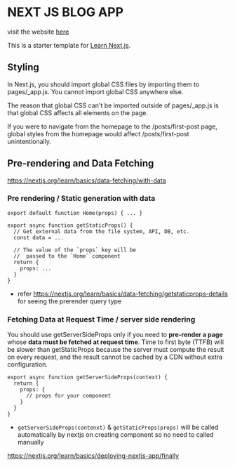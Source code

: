 # NEXT JS BLOG APP
visit the website [here](https://nextjs-blog-sigma-wheat.vercel.app/)

This is a starter template for [Learn Next.js](https://nextjs.org/learn).

## Styling 
In Next.js, you should import global CSS files by importing them to pages/_app.js. You cannot import global CSS anywhere else.

The reason that global CSS can't be imported outside of pages/_app.js is that global CSS affects all elements on the page.

If you were to navigate from the homepage to the /posts/first-post page, global styles from the homepage would affect /posts/first-post unintentionally.

## Pre-rendering and Data Fetching
https://nextjs.org/learn/basics/data-fetching/with-data

### Pre rendering / Static generation with data
```
export default function Home(props) { ... }

export async function getStaticProps() {
  // Get external data from the file system, API, DB, etc.
  const data = ...

  // The value of the `props` key will be
  //  passed to the `Home` component
  return {
    props: ...
  }
}
```
- refer https://nextjs.org/learn/basics/data-fetching/getstaticprops-details for seeing the prerender query type

### Fetching Data at Request Time / server side rendering
You should use getServerSideProps only if you need to **pre-render a page** whose **data must be fetched at request time**. 
Time to first byte (TTFB) will be slower than getStaticProps because the server must compute the result on every request, and the result cannot be cached by a CDN without extra configuration.


```
export async function getServerSideProps(context) {
  return {
    props: {
      // props for your component
    }
  }
}
```

- `getServerSideProps(contenxt)` & `getStaticProps(props)` will be called automatically by nextjs on creating component so no need to called manually


<!-- THINGS TO LEARN NEXT -->
https://nextjs.org/learn/basics/deploying-nextjs-app/finally